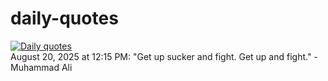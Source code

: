 # daily-quotes
[![Daily quotes](https://github.com/ceepu8/daily-quotes/actions/workflows/daily-quote.yml/badge.svg)](https://github.com/ceepu8/daily-quotes/actions/workflows/daily-quote.yml)<br/>
August 20, 2025 at 12:15 PM: "Get up sucker and fight. Get up and fight." - Muhammad Ali
